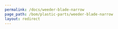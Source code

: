 ```yaml
---
permalink: /docs/weeder-blade-narrow
page_path: /bom/plastic-parts/weeder-blade-narrow
layout: redirect
---
```


